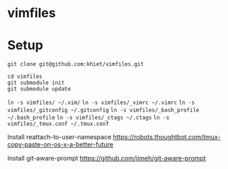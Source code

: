 vimfiles
========

Setup
========

`git clone git@github.com:khiet/vimfiles.git`

```
cd vimfiles
git submodule init
git submodule update
```

`ln -s vimfiles/ ~/.vim/`
`ln -s vimfiles/_vimrc ~/.vimrc`
`ln -s vimfiles/_gitconfig ~/.gitconfig`
`ln -s vimfiles/_bash_profile ~/.bash_profile`
`ln -s vimfiles/_ctags ~/.ctags`
`ln -s vimfiles/_tmux.conf ~/.tmux.conf`

Install reattach-to-user-namespace
https://robots.thoughtbot.com/tmux-copy-paste-on-os-x-a-better-future

Install git-aware-prompt
https://github.com/jimeh/git-aware-prompt
